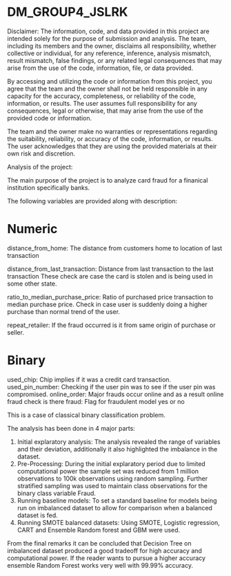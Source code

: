# DM_GROUP4_JSLRK
Disclaimer:
The information, code, and data provided in this project are intended solely for the purpose of submission and analysis. The team, including its members and the owner, disclaims all responsibility, whether collective or individual, for any reference, inference, analysis mismatch, result mismatch, false findings, or any related legal consequences that may arise from the use of the code, information, file, or data provided.

By accessing and utilizing the code or information from this project, you agree that the team and the owner shall not be held responsible in any capacity for the accuracy, completeness, or reliability of the code, information, or results. The user assumes full responsibility for any consequences, legal or otherwise, that may arise from the use of the provided code or information.

The team and the owner make no warranties or representations regarding the suitability, reliability, or accuracy of the code, information, or results. The user acknowledges that they are using the provided materials at their own risk and discretion.

Analysis of the project:

The main purpose of the project is to analyze card fraud for a finanical institution specifically banks. 

The following variables are provided along with description:

# Numeric
distance_from_home: The distance from customers home to location of last transaction

distance_from_last_transaction: Distance from last transaction to the last transaction
These check are case the card is stolen and is being used in some other state.

ratio_to_median_purchase_price: Ratio of purchased price transaction to median purchase price.
Check in case user is suddenly doing a higher purchase than normal trend of the user.

repeat_retailer: If the fraud occurred is it from same origin of purchase or seller.

# Binary
used_chip: Chip implies if it was a credit card transaction.
used_pin_number: Checking if the user pin was to see if the user pin was compromised.
online_order: Major frauds occur online and as a result online fraud check is there
fraud: Flag for fraudulent model yes or no

This is a case of classical binary classification problem.

The analysis has been done in 4 major parts:

1. Initial explaratory analysis: The analysis revealed the range of variables and their deviation, additionally it also highlighted the imbalance in the dataset.
2. Pre-Processing: During the initial explaratory period due to limited computational power the sample set was reduced from 1 million observations to 100k observations using random sampling. Further stratified sampling was used to maintain class observations for the binary class variable Fraud.
3. Running baseline models: To set a standard baseline for models being run on imbalanced dataset to allow for comparison when a balanced dataset is fed.
4. Running SMOTE balanced datasets: Using SMOTE, Logistic regression, CART and Ensemble Random forest and GBM were used.

From the final remarks it can be concluded that Decision Tree on imbalanced dataset produced a good tradeoff for high accuracy and computational power. If the reader wants to pursue a higher accuracy ensemble Random Forest works very well with 99.99% accuracy.
